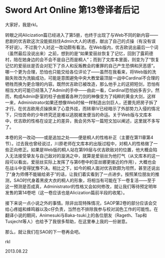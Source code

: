 # Sword Art Online 第13卷译者后记

大家好，我是rkl。

转眼之间Alicization篇已经进入了第5册，也终于出现了与Web不同的新内容——悲剧的优吉欧这次没能抵挡住Admin大人的诱惑，献出了自己的贞操（有没有误不好说）。不过我个人对这一改动颇有看法。在Web版内，优吉欧说出最后一个词（虽然最后没说出来）之前，想到的是“如果爱丽丝恢复了记忆，回到了露莉德村，陪在她身边的会不会不是自己而是桐人”；而到了文库本里面，则变为了“恢复记忆的爱丽丝是否会对犯下了杀人和反叛教会的重罪的自己产生恐惧和厌恶感”。哪一个更为合理，恐怕也只能交给各位评论了——虽然在我看来，将Web版的洗脑失败改为洗脑成功，可能是意图避免中央大教堂最顶层一战中Cardinal不合理的牺牲而换为更合理的内容。既然优吉欧已被改造，那么他手上的这把短剑，恐怕有相当大的可能已经落入了Admin的手中——由此一看，Cardinal恐怕凶多吉少。然而，构成Admin卧室的柱子由握着各种刀剑的神像变为了纯粹的黄金大剑，这样一来，Administrator如果还想像Web时候一样制造出剑巨人，还要先把房子拆了才行。在优吉欧用贞操换来了心意外挂，而转章IV已经暗示了外部势力入侵的情况下，只怕苦命的少年终究还是难以逃脱被发便当的命运。关于Web版与文库本中，优吉欧的性格在设定上的差异，我会另外写一篇短文加以阐述，这里就不多写了。

本卷的另一改动——或是追加之处——便是桐人的性格补正（主要在第11章第4节）。过去我也曾经说过，川原老师在文库本的出版过程中，对桐人的性格做了一些正向修正。如果是Web版的桐人站在第99层与优吉欧敌对的位置，他大概会陷入无法接受挚友与自己敌对的漩涡之中，就算是爱丽丝为他打气（从文库本的这一段可以看出，爱丽丝实际上发挥了与第6卷中的亚丝娜更接近的作用），大概也会在战斗中变得犹豫不决。相比之下，如今的桐人面对优吉欧颇为坦然，甚至还说出了“身为师傅不能输给弟子”的话，让我们着实看到了一点进步。按照某位朋友的推测，SAO时代身着黑皮大衣的桐人的形象，将相当有可能在下一卷复活——至于这一预测是否成真，Administrator的性格又会如何修改，就让我们等待预定明年发售的第14卷吧（这一卷应该也是Alicization篇前半段的收尾）。

接下来说一点小说之外的事情。除非出现特殊情况，SAOP第2卷的部分应该会交给心疼姐和蜂鸣器以及c仔负责，当然也不排除我参与校对润色工作的可能性。在翻译小说的期间，Animesuki与Baka-tsuki上的各位朋友（Rageth、Tap和Tusjecht等人）也给予了我很多帮助，在这里奉上我的一份谢意。

那么，就让我们在SAO的下一卷再会吧。

rkl

2013.08.22
